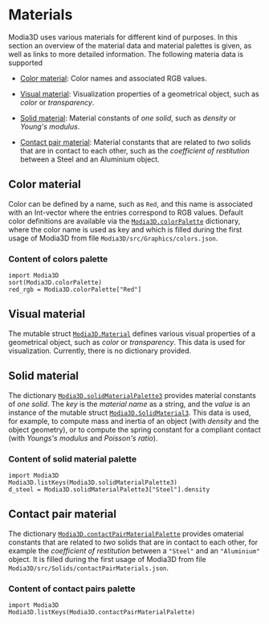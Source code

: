 ﻿
# Materials

Modia3D uses various materials for different kind of purposes. In this section an overview
of the material data and material palettes is given, as well as links to more detailed
information. The following materia data is supported

- [Color material](@ref): Color names and associated RGB values.

- [Visual material](@ref): Visualization properties of a geometrical object,
  such as *color* or *transparency*.

- [Solid material](@ref): Material constants of *one solid*, such as
  *density* or *Young's modulus*.

- [Contact pair material](@ref): Material constants that are related to *two*
  solids that are in contact to each other, such as the *coefficient of restitution*
  between a Steel and an Aluminium object.


## Color material

 Color can be defined by a name, such as `Red`, and this
 name is associated with an Int-vector where the entries correspond to RGB values.
 Default color definitions are available via the [`Modia3D.colorPalette`](@ref)
 dictionary, where the color name is used as key and which is filled during the first
 usage of Modia3D from file `Modia3D/src/Graphics/colors.json`.

### Content of colors palette

```@repl
import Modia3D
sort(Modia3D.colorPalette)
red_rgb = Modia3D.colorPalette["Red"]
```


## Visual material

The mutable struct [`Modia3D.Material`](@ref) defines
various visual properties of a geometrical object, such as *color* or *transparency*.
This data is used for visualization. Currently, there is no dictionary provided.


## Solid material

The dictionary [`Modia3D.solidMaterialPalette3`](@ref) provides material constants of *one solid*.
The *key* is the *material name* as a string, and the *value* is an instance of the mutable struct
[`Modia3D.SolidMaterial3`](@ref). This data is used, for example, to compute mass and inertia of an object
(with *density* and the object geometry), or to compute the spring constant
for a compliant contact (with *Youngs's modulus* and *Poisson's ratio*).

### Content of solid material palette

```@repl
import Modia3D
Modia3D.listKeys(Modia3D.solidMaterialPalette3)
d_steel = Modia3D.solidMaterialPalette3["Steel"].density
```



## Contact pair material

The dictionary [`Modia3D.contactPairMaterialPalette`](@ref) provides
omaterial constants that are related to *two* solids that are in contact to each other,
for example the *coefficient of restitution*  between a `"Steel"` and an `"Aluminium"` object.
It is filled during the first usage of Modia3D from file `Modia3D/src/Solids/contactPairMaterials.json`.

### Content of contact pairs palette

```@repl
import Modia3D
Modia3D.listKeys(Modia3D.contactPairMaterialPalette)
```
